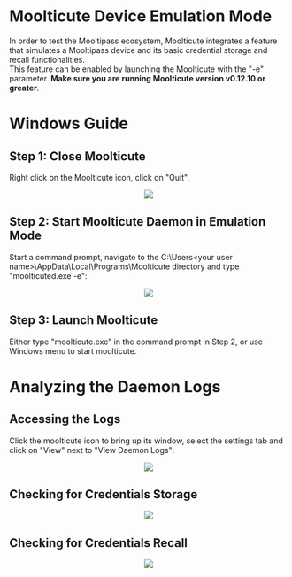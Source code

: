# Moolticute Device Emulation Mode

In order to test the Mooltipass ecosystem, Moolticute integrates a feature that simulates a Mooltipass device and its basic credential storage and recall functionalities.  
This feature can be enabled by launching the Moolticute with the "-e" parameter. **Make sure you are running Moolticute version v0.12.10 or greater**.  

# Windows Guide  
  
## Step 1: Close Moolticute  

Right click on the Moolticute icon, click on "Quit".  
<p align="center">
  <img src="https://raw.githubusercontent.com/mooltipass/moolticute/master/documentation/ressources/close_mc.png"/>
</p>
  
  
## Step 2: Start Moolticute Daemon in Emulation Mode  

Start a command prompt, navigate to the C:\Users\<your user name>\AppData\Local\Programs\Moolticute directory and type "moolticuted.exe -e":  
<p align="center">
  <img src="https://raw.githubusercontent.com/mooltipass/moolticute/master/documentation/ressources/mc_emulation_launch.png"/>
</p>
  
  
## Step 3: Launch Moolticute   

Either type "moolticute.exe" in the command prompt in Step 2, or use Windows menu to start moolticute.
  
  
# Analyzing the Daemon Logs  

## Accessing the Logs

Click the moolticute icon to bring up its window, select the settings tab and click on "View" next to "View Daemon Logs":  
<p align="center">
  <img src="https://raw.githubusercontent.com/mooltipass/moolticute/master/documentation/ressources/logs_view.png"/>
</p>
  
  
## Checking for Credentials Storage

<p align="center">
  <img src="https://raw.githubusercontent.com/mooltipass/moolticute/master/documentation/ressources/mc_cred_storage.png"/>
</p>
  
  
## Checking for Credentials Recall

<p align="center">
  <img src="https://raw.githubusercontent.com/mooltipass/moolticute/master/documentation/ressources/mc_recall.png"/>
</p>

  
